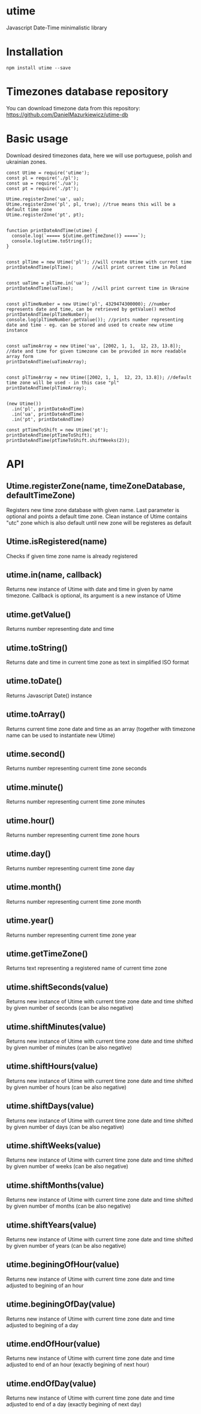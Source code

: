 # utime
Javascript Date-Time minimalistic library

# Installation
```
npm install utime --save
```

# Timezones database repository
You can download timezone data from this repository:
https://github.com/DanielMazurkiewicz/utime-db

# Basic usage
Download desired timezones data, here we will use portuguese, polish and ukrainian zones.

```
const Utime = require('utime');
const pl = require('./pl');
const ua = require('./ua');
const pt = require('./pt');

Utime.registerZone('ua', ua);
Utime.registerZone('pl', pl, true); //true means this will be a default time zone
Utime.registerZone('pt', pt);


function printDateAndTime(utime) {
  console.log(`===== ${utime.getTimeZone()} =====`);
  console.log(utime.toString());
}


const plTime = new Utime('pl'); //will create Utime with current time
printDateAndTime(plTime);       //will print current time in Poland


const uaTime = plTime.in('ua');
printDateAndTime(uaTime);       //will print current time in Ukraine


const plTimeNumber = new Utime('pl', 4329474300000); //number represents date and time, can be retrieved by getValue() method
printDateAndTime(plTimeNumber);
console.log(plTimeNumber.getValue()); //prints number representing date and time - eg. can be stored and used to create new utime instance


const uaTimeArray = new Utime('ua', [2002, 1, 1,  12, 23, 13.8]); //date and time for given timezone can be provided in more readable array form
printDateAndTime(uaTimeArray);


const plTimeArray = new Utime([2002, 1, 1,  12, 23, 13.8]); //default time zone will be used - in this case "pl"
printDateAndTime(plTimeArray);


(new Utime())
  .in('pl', printDateAndTime)
  .in('ua', printDateAndTime)
  .in('pt', printDateAndTime)

const ptTimeToShift = new Utime('pt');
printDateAndTime(ptTimeToShift);
printDateAndTime(ptTimeToShift.shiftWeeks(2));

```

# API

## Utime.registerZone(name, timeZoneDatabase, defaultTimeZone)
Registers new time zone database with given name. Last parameter is optional and points a default time zone. Clean instance of Utime contains "utc" zone which is also default until new zone will be registeres as default

## Utime.isRegistered(name)
Checks if given time zone name is already registered

## utime.in(name, callback)
Returns new instance of Utime with date and time in given by name timezone.
Callback is optional, its argument is a new instance of Utime

## utime.getValue()
Returns number representing date and time

## utime.toString()
Returns date and time in current time zone as text in simplified ISO format

## utime.toDate()
Returns Javascript Date() instance

## utime.toArray()
Returns current time zone date and time as an array (together with timezone name can be used to instantiate new Utime)

## utime.second()
Returns number representing current time zone seconds

## utime.minute()
Returns number representing current time zone minutes

## utime.hour()
Returns number representing current time zone hours

## utime.day()
Returns number representing current time zone day

## utime.month()
Returns number representing current time zone month

## utime.year()
Returns number representing current time zone year

## utime.getTimeZone()
Returns text representing a registered name of current time zone

## utime.shiftSeconds(value)
Returns new instance of Utime with current time zone date and time shifted by given number of seconds (can be also negative)

## utime.shiftMinutes(value)
Returns new instance of Utime with current time zone date and time shifted by given number of minutes (can be also negative)

## utime.shiftHours(value)
Returns new instance of Utime with current time zone date and time shifted by given number of hours (can be also negative)

## utime.shiftDays(value)
Returns new instance of Utime with current time zone date and time shifted by given number of days (can be also negative)

## utime.shiftWeeks(value)
Returns new instance of Utime with current time zone date and time shifted by given number of weeks (can be also negative)

## utime.shiftMonths(value)
Returns new instance of Utime with current time zone date and time shifted by given number of months (can be also negative)

## utime.shiftYears(value)
Returns new instance of Utime with current time zone date and time shifted by given number of years (can be also negative)

## utime.beginingOfHour(value)
Returns new instance of Utime with current time zone date and time adjusted to begining of an hour

## utime.beginingOfDay(value)
Returns new instance of Utime with current time zone date and time adjusted to begining of a day

## utime.endOfHour(value)
Returns new instance of Utime with current time zone date and time adjusted to end of an hour (exactly begining of next hour)

## utime.endOfDay(value)
Returns new instance of Utime with current time zone date and time adjusted to end of a day (exactly begining of next day)


